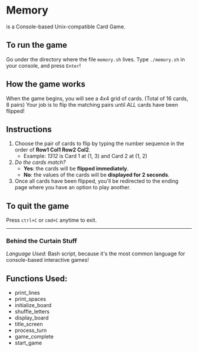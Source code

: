 # Memory
is a Console-based Unix-compatible Card Game.

## To run the game
Go under the directory where the file `memory.sh` lives.
Type `./memory.sh` in your console, and press `Enter`!

## How the game works
When the game begins, you will see a 4x4 grid of cards. (Total of 16 cards, 8 pairs)
Your job is to flip the matching pairs until *ALL* cards have been flipped!

## Instructions
1. Choose the pair of cards to flip by typing the number sequence in the order of **Row1 Col1 Row2 Col2**.
   - Example: *1312* is Card 1 at (1, 3) and Card 2 at (1, 2)
2. *Do the cards match?*
   - **Yes**: the cards will be **flipped immediately**.
   - **No**: the values of the cards will be **displayed for 2 seconds**.
3. Once all cards have been flipped, you'll be redirected to the ending page where you have an option to play another.

## To quit the game
Press `ctrl+C` or `cmd+C` anytime to exit.

_____________________________________________________________________________________________
### Behind the Curtain Stuff
*Language Used*: Bash script, because it's the most common language for console-based interactive games!

## Functions Used:
- print_lines
- print_spaces
- initialize_board
- shuffle_letters
- display_board
- title_screen
- process_turn
- game_complete
- start_game


<!-- A brief explanation of your design choices and any data structures or algorithms that you implemented
Choice of tooling (language, libraries, test runner, etc.) and rationale behind those choices. -->
